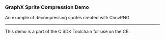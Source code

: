 ### GraphX Sprite Compression Demo

An example of decompressing sprites created with ConvPNG.

---

This demo is a part of the C SDK Toolchain for use on the CE.

